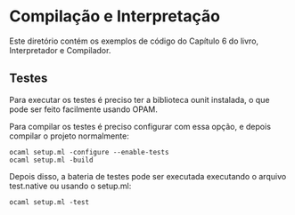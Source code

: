 Compilação e Interpretação
====

Este diretório contém os exemplos de código do Capítulo 6 do livro, 
Interpretador e Compilador. 

## Testes

Para executar os testes é preciso ter a biblioteca ounit instalada, o que
pode ser feito facilmente usando OPAM.

Para compilar os testes é preciso configurar com essa opção, e depois
compilar o projeto normalmente:

````
ocaml setup.ml -configure --enable-tests
ocaml setup.ml -build
````

Depois disso, a bateria de testes pode ser executada executando o arquivo
test.native ou usando o setup.ml:

````
ocaml setup.ml -test
````
